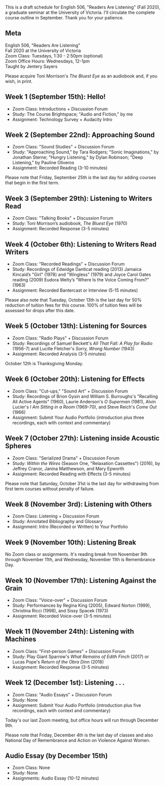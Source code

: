 This is a draft schedule for English 506, "Readers Are Listening" (Fall 2020), a graduate seminar at the University of Victoria. I'll circulate the complete course outline in September. Thank you for your patience.

## Meta 

English 506, "Readers Are Listening"   
Fall 2020 at the University of Victoria   
Zoom Class: Tuesdays, 1:30 - 2:50pm (optional)   
Zoom Office Hours: Wednesdays, 12-1pm     
Taught by Jentery Sayers 

Please acquire Toni Morrison's *The Bluest Eye* as an audiobook and, if you wish, in print.  

## Week 1 (September 15th): Hello! 

* Zoom Class: Introductions + Discussion Forum
* Study: The Course Brightspace; "Audio and Fiction," by me 
* Assignment: Technology Survey + Audacity Intro  

## Week 2 (September 22nd): Approaching Sound  

* Zoom Class: "Sound Studies" + Discussion Forum 
* Study: "Approaching Sound," by Tara Rodgers; "Sonic Imaginations," by Jonathan Sterne; "Hungry Listening," by Dylan Robinson; "Deep Listening," by Pauline Oliveros
* Assignment: Recorded Reading (3-10 minutes)

Please note that Friday, September 25th is the last day for adding courses that begin in the first term.

## Week 3 (September 29th): Listening to Writers Read

* Zoom Class: "Talking Books" + Discussion Forum
* Study: Toni Morrison’s audiobook, *The Bluest Eye* (1970) 
* Assignment: Recorded Response (3-5 minutes)

## Week 4 (October 6th): Listening to Writers Read Writers  

* Zoom Class: "Recorded Readings" + Discussion Forum
* Study: Recordings of Edwidge Danticat reading (2013) Jamaica Kincaid’s "Girl" (1978) and "Wingless" (1979) and Joyce Carol Oates reading (2009) Eudora Welty’s “Where Is the Voice Coming From?” (1963) 
* Assignment: Recorded Bantercast or Interview (5-15 minutes)

Please also note that Tuesday, October 13th is the last day for 50% reduction of tuition fees for this course. 100% of tuition fees will be assessed for drops after this date.

## Week 5 (October 13th): Listening for Sources 

* Zoom Class: "Radio Plays" + Discussion Forum
* Study: Recordings of Samuel Beckett's *All That Fall: A Play for Radio* (1956-7) and Lucille Fletcher's *Sorry, Wrong Number* (1943)
* Assignment: Recorded Analysis (3-5 minutes)

October 12th is Thanksgiving Monday.

## Week 6 (October 20th): Listening for Effects 

* Zoom Class: "Cut-ups," "Sound Art" + Discussion Forum 
* Study: Recordings of Brion Gysin and William S. Burroughs's "Recalling All Active Agents" (1960), Laurie Anderson's *O Superman* (1981), Alvin Lucier's *I Am Sitting in a Room* (1969-70), and Steve Reich's *Come Out* (1966)
* Assignment: Submit Your Audio Portfolio (introduction plus three recordings, each with context and commentary)

## Week 7 (October 27th): Listening inside Acoustic Spheres

* Zoom Class: "Serialized Drama" + Discussion Forum 
* Study: *Within the Wires* (Season One, "Relaxation Cassettes") (2016), by Jeffrey Cranor, Janina Matthewson, and Mary Epworth
* Assignment: Recorded Reading with Effects (3-5 minutes)

Please note that Saturday, October 31st is the last day for withdrawing from first term courses without penalty of failure.

## Week 8 (November 3rd): Listening with Others 

* Zoom Class: Listening + Discussion Forum
* Study: Annotated Bibliography and Glossary 
* Assignment: Intro (Recorded or Written) to Your Portfolio   

## Week 9 (November 10th): Listening Break 

No Zoom class or assignments. It's reading break from November 9th through November 11th, and Wednesday, November 11th is Remembrance Day.

## Week 10 (November 17th): Listening Against the Grain

* Zoom Class: "Voice-over" + Discussion Forum 
* Study: Performances by Regina King (2005), Edward Norton (1999), Christina Ricci (1998), and Sissy Spacek (1973)
* Assignment: Recorded Voice-over (3-5 minutes)

## Week 11 (November 24th): Listening with Machines

* Zoom Class: "First-person Games" + Discussion Forum
* Study: Play Giant Sparrow's *What Remains of Edith Finch* (2017) or Lucas Pope's *Return of the Obra Dinn*  (2018)
* Assignment: Recorded Response (3-5 minutes)

## Week 12 (December 1st): Listening . . . 

* Zoom Class: "Audio Essays" + Discussion Forum
* Study: None 
* Assignment: Submit Your Audio Portfolio (introduction plus five recordings, each with context and commentary)

Today's our last Zoom meeting, but office hours will run through December 9th.  

Please note that Friday, December 4th is the last day of classes and also National Day of Remembrance and Action on Violence Against Women.

## Audio Essay (by December 15th)

* Zoom Class: None 
* Study: None 
* Assignments: Audio Essay (10-12 minutes)
